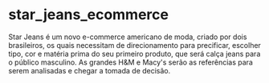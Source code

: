 # star_jeans_ecommerce
Star Jeans é um novo e-commerce americano de moda, criado por dois brasileiros, os quais necessitam de direcionamento para precificar, escolher tipo, cor e matéria prima do seu primeiro produto, que será calça jeans para o público masculino. As grandes H&amp;M e Macy's serão as referências para serem analisadas e chegar a tomada de decisão.
